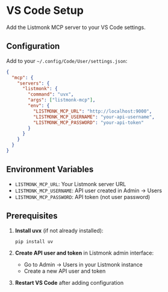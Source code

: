 # VS Code Setup

Add the Listmonk MCP server to your VS Code settings.

## Configuration

Add to your `~/.config/Code/User/settings.json`:

```json
{
  "mcp": {
    "servers": {
      "listmonk": {
        "command": "uvx",
        "args": ["listmonk-mcp"],
        "env": {
          "LISTMONK_MCP_URL": "http://localhost:9000",
          "LISTMONK_MCP_USERNAME": "your-api-username",
          "LISTMONK_MCP_PASSWORD": "your-api-token"
        }
      }
    }
  }
}
```

## Environment Variables

- `LISTMONK_MCP_URL`: Your Listmonk server URL
- `LISTMONK_MCP_USERNAME`: API user created in Admin → Users
- `LISTMONK_MCP_PASSWORD`: API token (not user password)

## Prerequisites

1. **Install uvx** (if not already installed):
   ```bash
   pip install uv
   ```

2. **Create API user and token** in Listmonk admin interface:
   - Go to Admin → Users in your Listmonk instance
   - Create a new API user and token

3. **Restart VS Code** after adding configuration